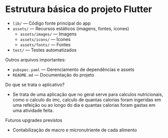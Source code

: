 # Estrutura básica do projeto Flutter

- `lib/` — Código fonte principal do app
- `assets/` — Recursos estáticos (imagens, fontes, ícones)
  - `assets/images/` — Imagens
  - `assets/icons/` — Ícones
  - `assets/fonts/` — Fontes
- `test/` — Testes automatizados

Outros arquivos importantes:
- `pubspec.yaml` — Gerenciamento de dependências e assets
- `README.md` — Documentação do projeto

Do que se trata o aplicativo?
- Se trata de uma aplicação que no geral serve para calculos nutricionais, como o calculo do imc, calculo de quantas calorias foram ingeridas em uma refeição ou ao longo do dia e quantas calorias foram gastas em uma atividade feita.

Futuros upgrades previstos
- Contabilização de macro e micronutriente de cada alimento
